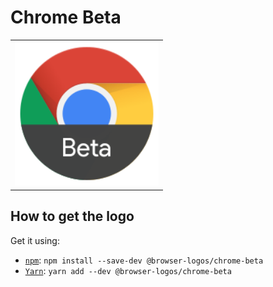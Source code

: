 Chrome Beta
===========

<!-- markdownlint-disable line-length no-inline-html -->
<table>
    <tr height=240>
        <td>
            <a href="https://github.com/alrra/browser-logos/tree/2f636fee42f00753466f80740144fb8a49bf85ad/src/chrome-beta">
                <img width=230 src="https://raw.githubusercontent.com/alrra/browser-logos/2f636fee42f00753466f80740144fb8a49bf85ad/src/chrome-beta/chrome-beta.svg?sanitize=true" alt="Chrome Beta browser logo">
            </a>
        </td>
    </tr>
</table>
<!-- markdownlint-enable line-length no-inline-html -->

How to get the logo
-------------------

Get it using:

* [`npm`][npm]: `npm install --save-dev @browser-logos/chrome-beta`
* [`Yarn`][yarn]: `yarn add --dev @browser-logos/chrome-beta`

<!-- Link labels: -->

[npm]: https://www.npmjs.com/
[yarn]: https://yarnpkg.com/
